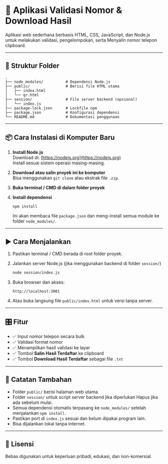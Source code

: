 
# 📱 Aplikasi Validasi Nomor & Download Hasil

Aplikasi web sederhana berbasis HTML, CSS, JavaScript, dan Node.js untuk melakukan validasi, pengelompokan, serta Menyalin nomor telepon clipboard.

---

## 📁 Struktur Folder

```
.
├── node_modules/          # Dependensi Node.js
├── public/                # Berisi file HTML utama
│   ├── index.html
│   └── qr.html
├── session/               # File server backend (opsional)
│   └── index.js
├── package-lock.json      # Lockfile npm
├── package.json           # Konfigurasi dependensi
└── README.md              # Dokumentasi penggunaan
```

---

## 📦 Cara Instalasi di Komputer Baru

1. **Install Node.js**  
   Download di: [https://nodejs.org](https://nodejs.org)  
   Install sesuai sistem operasi masing-masing.

2. **Download atau salin proyek ini ke komputer**  
   Bisa menggunakan `git clone` atau ekstrak file `.zip`.

3. **Buka terminal / CMD di dalam folder proyek**

4. **Install dependensi**
   ```bash
   npm install
   ```
   Ini akan membaca file `package.json` dan meng-install semua module ke folder `node_modules/`.

---

## ▶️ Cara Menjalankan

1. Pastikan terminal / CMD berada di root folder proyek.

2. Jalankan server Node.js (jika menggunakan backend di folder `session/`)
   ```bash
   node session/index.js
   ```

3. Buka browser dan akses:
   ```
   http://localhost:3001
   ```

4. Atau buka langsung file `public/index.html` untuk versi tanpa server.

---

## 🎛️ Fitur

- ✅ Input nomor telepon secara bulk  
- ✅ Validasi format nomor  
- ✅ Menampilkan hasil validasi ke layar  
- ✅ Tombol **Salin Hasil Terdaftar** ke clipboard  
- ✅ Tombol **Download Hasil Terdaftar** sebagai file `.txt`

---

## 📌 Catatan Tambahan

- Folder `public/` berisi halaman web utama.
- Folder `session/` untuk script server backend jika diperlukan Hapus jika ada sebelum mulai.
- Semua dependensi otomatis terpasang ke `node_modules/` setelah menjalankan `npm install`.
- Pastikan port di `index.js` sesuai dan belum dipakai program lain.
- Bisa dijalankan lokal tanpa internet.

---

## 📜 Lisensi

Bebas digunakan untuk keperluan pribadi, edukasi, dan non-komersial.
